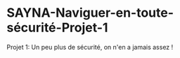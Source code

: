 # SAYNA-Naviguer-en-toute-sécurité-Projet-1
Projet 1: Un peu plus de sécurité, on n'en a jamais assez !

